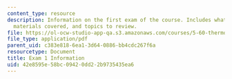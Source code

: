 ```yaml
---
content_type: resource
description: Information on the first exam of the course. Includes what to bring,
  materials covered, and topics to review.
file: https://ol-ocw-studio-app-qa.s3.amazonaws.com/courses/5-60-thermodynamics-kinetics-spring-2008/42e8595e58bc09420dd22b9735435ea6_exam1_info.pdf
file_type: application/pdf
parent_uid: c383e818-6ea1-3d64-0886-bb4cdc267f6a
resourcetype: Document
title: Exam 1 Information
uid: 42e8595e-58bc-0942-0dd2-2b9735435ea6
---
```

